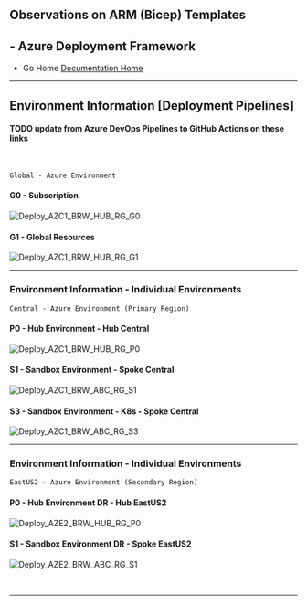 ## Observations on ARM (Bicep) Templates 

## - Azure Deployment Framework ## 
- Go Home [Documentation Home](./index.md)
* * *

## Environment Information [Deployment Pipelines]
#### TODO update from Azure DevOps Pipelines to GitHub Actions on these links
<br/>

    Global - Azure Environment
#### G0 - Subscription 

![Deploy_AZC1_BRW_HUB_RG_G0](https://github.com/brwilkinson/AzureDeploymentFramework/workflows/Deploy_AZC1_BRW_HUB_RG_G0/badge.svg?branch=dev)

#### G1 - Global Resources

![Deploy_AZC1_BRW_HUB_RG_G1](https://github.com/brwilkinson/AzureDeploymentFramework/workflows/Deploy_AZC1_BRW_HUB_RG_G1/badge.svg?branch=dev)

* * *

### Environment Information - Individual Environments

    Central - Azure Environment (Primary Region)

#### P0 - Hub Environment - Hub Central

![Deploy_AZC1_BRW_HUB_RG_P0](https://github.com/brwilkinson/AzureDeploymentFramework/workflows/Deploy_AZC1_BRW_HUB_RG_P0/badge.svg?branch=dev)

#### S1 - Sandbox Environment - Spoke Central 

![Deploy_AZC1_BRW_ABC_RG_S1](https://github.com/brwilkinson/AzureDeploymentFramework/workflows/Deploy_AZC1_BRW_ABC_RG_S1/badge.svg?branch=main)

#### S3 - Sandbox Environment - K8s - Spoke Central 

![Deploy_AZC1_BRW_ABC_RG_S3](https://github.com/brwilkinson/AzureDeploymentFramework/workflows/Deploy_AZC1_BRW_ABC_RG_S3/badge.svg?branch=main)

* * *

### Environment Information - Individual Environments

    EastUS2 - Azure Environment (Secondary Region)

#### P0 - Hub Environment DR - Hub EastUS2

![Deploy_AZE2_BRW_HUB_RG_P0](https://github.com/brwilkinson/AzureDeploymentFramework/workflows/Deploy_AZE2_BRW_HUB_RG_P0/badge.svg?branch=dev)

#### S1 - Sandbox Environment DR - Spoke EastUS2

![Deploy_AZE2_BRW_ABC_RG_S1](https://github.com/brwilkinson/AzureDeploymentFramework/workflows/Deploy_AZE2_BRW_ABC_RG_S1/badge.svg?branch=main)

<br/>

* * *
